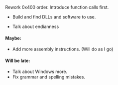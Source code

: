Rework 0x400 order. Introduce function calls first.

* Build and find DLLs and software to use.

* Talk about endianness

#### Maybe:
* Add more assembly instructions. (Will do as I go)

#### Will be late:
* Talk about Windows more.
* Fix grammar and spelling mistakes.